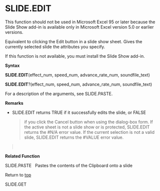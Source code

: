 SLIDE.EDIT
==========

This function should not be used in Microsoft Excel 95 or later because
the Slide Show add-in is available only in Microsoft Excel version 5.0
or earlier versions.

Equivalent to clicking the Edit button in a slide show sheet. Gives the
currently selected slide the attributes you specify.

If this function is not available, you must install the Slide Show
add-in.

**Syntax**

**SLIDE.EDIT**(effect\_num, speed\_num, advance\_rate\_num,
soundfile\_text)

**SLIDE.EDIT**?(effect\_num, speed\_num, advance\_rate\_num,
soundfile\_text)

For a description of the arguments, see SLIDE.PASTE.

**Remarks**

-   SLIDE.EDIT returns TRUE if it successfully edits the slide, or FALSE
    > if you click the Cancel button when using the dialog-box form. If
    > the active sheet is not a slide show or is protected, SLIDE.EDIT
    > returns the \#N/A error value. If the current selection is not a
    > valid slide, SLIDE.EDIT returns the \#VALUE error value.

>  

**Related Function**

SLIDE.PASTE   Pastes the contents of the Clipboard onto a slide

Return to [top](#Q)

SLIDE.GET
